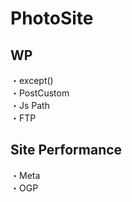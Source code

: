 # PhotoSite  

## WP  
・except()                     
・PostCustom  
・Js Path  
・FTP

## Site Performance
・Meta  
・OGP
